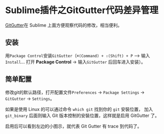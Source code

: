 # Sublime插件之GitGutter代码差异管理

[GitGutter](https://github.com/jisaacks/GitGutter#-installation)在 Sublime 上面方便观察代码的修改，相当便利。

## 安装

用`Package Control`安装`GitGutter`（`⌘(Command) + ⇧(Shift) + P` –> 输入 `Install`… 打开 **Package Control** -> 输入`GitGutter`
后回车进入安装）。

## 简单配置

修改git的默认路径，打开配置文件`Preferences` -> `Package Settings` -> `GitGutter` -> `Settings`。

如果是使用 Linux 的可以通过命令 `which git` 找到你的 `git` 安裝位置， 加入 `git_binary` 后面则输入 Git 版本控制的安裝位置，这样就是启用 GitGutter 了。

启用后可以看到左边的小图示，就代表 Git Gutter 有 trace 到代码了。

